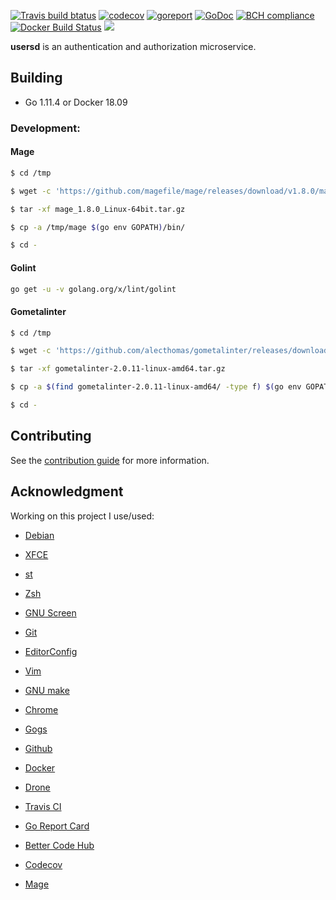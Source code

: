 [![Travis build btatus](https://travis-ci.com/ntrrg/usersd.svg?branch=master)](https://travis-ci.com/ntrrg/usersd)
[![codecov](https://codecov.io/gh/ntrrg/usersd/branch/master/graph/badge.svg)](https://codecov.io/gh/ntrrg/usersd)
[![goreport](https://goreportcard.com/badge/github.com/ntrrg/usersd)](https://goreportcard.com/report/github.com/ntrrg/usersd)
[![GoDoc](https://godoc.org/github.com/ntrrg/usersd/pkg/usersd?status.svg)](https://godoc.org/github.com/ntrrg/usersd/pkg/usersd)
[![BCH compliance](https://bettercodehub.com/edge/badge/ntrrg/usersd?branch=master)](https://bettercodehub.com/results/ntrrg/usersd)
[![Docker Build Status](https://img.shields.io/docker/build/ntrrg/usersd.svg)](https://cloud.docker.com/u/ntrrg/repository/docker/ntrrg/usersd)
[![](https://images.microbadger.com/badges/image/ntrrg/usersd.svg)](https://microbadger.com/images/ntrrg/usersd)

**usersd** is an authentication and authorization microservice.

## Building

* Go 1.11.4 or Docker 18.09

### Development:

#### Mage

```sh
$ cd /tmp
```

```sh
$ wget -c 'https://github.com/magefile/mage/releases/download/v1.8.0/mage_1.8.0_Linux-64bit.tar.gz'
```

```sh
$ tar -xf mage_1.8.0_Linux-64bit.tar.gz
```

```sh
$ cp -a /tmp/mage $(go env GOPATH)/bin/
```

```sh
$ cd -
```

#### Golint

```sh
go get -u -v golang.org/x/lint/golint
```

#### Gometalinter

```sh
$ cd /tmp
```

```sh
$ wget -c 'https://github.com/alecthomas/gometalinter/releases/download/v2.0.11/gometalinter-2.0.11-linux-amd64.tar.gz'
```

```sh
$ tar -xf gometalinter-2.0.11-linux-amd64.tar.gz
```

```sh
$ cp -a $(find gometalinter-2.0.11-linux-amd64/ -type f) $(go env GOPATH)/bin/
```

```sh
$ cd -
```

## Contributing

See the [contribution guide](CONTRIBUTING.md) for more information.

## Acknowledgment

Working on this project I use/used:

* [Debian](https://www.debian.org/)

* [XFCE](https://xfce.org/)

* [st](https://st.suckless.org/)

* [Zsh](http://www.zsh.org/)

* [GNU Screen](https://www.gnu.org/software/screen)

* [Git](https://git-scm.com/)

* [EditorConfig](http://editorconfig.org/)

* [Vim](https://www.vim.org/)

* [GNU make](https://www.gnu.org/software/make/)

* [Chrome](https://www.google.com/chrome/browser/desktop/index.html)

* [Gogs](https://gogs.io/)

* [Github](https://github.com)

* [Docker](https://docker.com)

* [Drone](https://drone.io/)

* [Travis CI](https://travis-ci.org)

* [Go Report Card](https://goreportcard.com)

* [Better Code Hub](https://bettercodehub.com)

* [Codecov](https://codecov.io)

* [Mage](https://magefile.org/)

